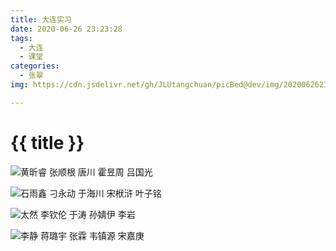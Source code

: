 ```yaml
---
title: 大连实习
date: 2020-06-26 23:23:28
tags:
  - 大连
  - 课堂
categories:
  - 张翠
img: https://cdn.jsdelivr.net/gh/JLUtangchuan/picBed@dev/img/20200626232418.jpg

---
```


# {{ title }}



![黄昕睿 张顺根 唐川 霍昱周 吕国光](https://cdn.jsdelivr.net/gh/JLUtangchuan/picBed@dev/img/20200626232418.jpg)



![石雨鑫 刁永动 于海川 宋栿浒 叶子铭](https://cdn.jsdelivr.net/gh/JLUtangchuan/picBed@dev/img/20200626232533.jpg)

![太然 李钦伦 于涛 孙婧伊 李岩](https://cdn.jsdelivr.net/gh/JLUtangchuan/picBed@dev/img/20200626232852.jpg)



![李静 蒋璐宇 张霖 韦镇源 宋嘉庚](https://cdn.jsdelivr.net/gh/JLUtangchuan/picBed@dev/img/20200626233446.jpg)